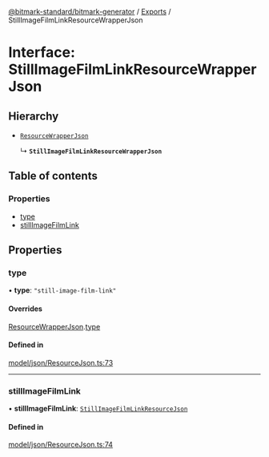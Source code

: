 [@bitmark-standard/bitmark-generator](../API.md) / [Exports](../modules.md) / StillImageFilmLinkResourceWrapperJson

# Interface: StillImageFilmLinkResourceWrapperJson

## Hierarchy

- [`ResourceWrapperJson`](ResourceWrapperJson.md)

  ↳ **`StillImageFilmLinkResourceWrapperJson`**

## Table of contents

### Properties

- [type](StillImageFilmLinkResourceWrapperJson.md#type)
- [stillImageFilmLink](StillImageFilmLinkResourceWrapperJson.md#stillImageFilmLink)

## Properties

### type

• **type**: ``"still-image-film-link"``

#### Overrides

[ResourceWrapperJson](ResourceWrapperJson.md).[type](ResourceWrapperJson.md#type)

#### Defined in

[model/json/ResourceJson.ts:73](https://github.com/getMoreBrain/bitmark-generator/blob/ccb191f/src/model/json/ResourceJson.ts#L73)

___

### stillImageFilmLink

• **stillImageFilmLink**: [`StillImageFilmLinkResourceJson`](StillImageFilmLinkResourceJson.md)

#### Defined in

[model/json/ResourceJson.ts:74](https://github.com/getMoreBrain/bitmark-generator/blob/ccb191f/src/model/json/ResourceJson.ts#L74)
